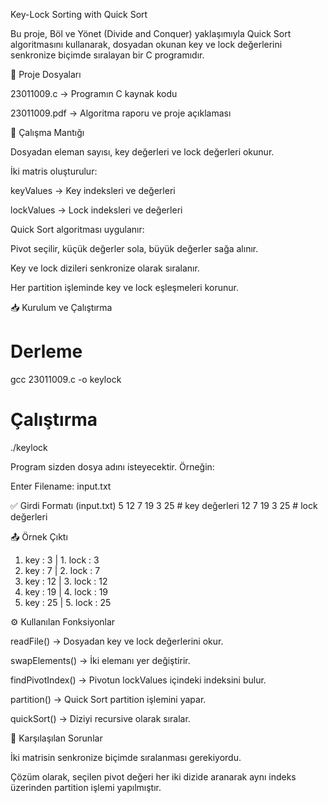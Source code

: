 Key-Lock Sorting with Quick Sort

Bu proje, Böl ve Yönet (Divide and Conquer) yaklaşımıyla Quick Sort algoritmasını kullanarak, dosyadan okunan key ve lock değerlerini senkronize biçimde sıralayan bir C programıdır.

📂 Proje Dosyaları

23011009.c → Programın C kaynak kodu

23011009.pdf → Algoritma raporu ve proje açıklaması

🚀 Çalışma Mantığı

Dosyadan eleman sayısı, key değerleri ve lock değerleri okunur.

İki matris oluşturulur:

keyValues → Key indeksleri ve değerleri

lockValues → Lock indeksleri ve değerleri

Quick Sort algoritması uygulanır:

Pivot seçilir, küçük değerler sola, büyük değerler sağa alınır.

Key ve lock dizileri senkronize olarak sıralanır.

Her partition işleminde key ve lock eşleşmeleri korunur.

📥 Kurulum ve Çalıştırma
# Derleme
gcc 23011009.c -o keylock

# Çalıştırma
./keylock


Program sizden dosya adını isteyecektir. Örneğin:

Enter Filename: input.txt

✅ Girdi Formatı (input.txt)
5
12 7 19 3 25   # key değerleri
12 7 19 3 25   # lock değerleri

📤 Örnek Çıktı
1. key : 3  | 1. lock : 3
2. key : 7  | 2. lock : 7
3. key : 12 | 3. lock : 12
4. key : 19 | 4. lock : 19
5. key : 25 | 5. lock : 25

⚙️ Kullanılan Fonksiyonlar

readFile() → Dosyadan key ve lock değerlerini okur.

swapElements() → İki elemanı yer değiştirir.

findPivotIndex() → Pivotun lockValues içindeki indeksini bulur.

partition() → Quick Sort partition işlemini yapar.

quickSort() → Diziyi recursive olarak sıralar.

📌 Karşılaşılan Sorunlar

İki matrisin senkronize biçimde sıralanması gerekiyordu.

Çözüm olarak, seçilen pivot değeri her iki dizide aranarak aynı indeks üzerinden partition işlemi yapılmıştır.
